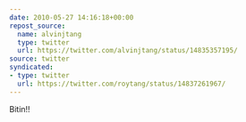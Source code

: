 ```yaml
---
date: 2010-05-27 14:16:18+00:00
repost_source:
  name: alvinjtang
  type: twitter
  url: https://twitter.com/alvinjtang/status/14835357195/
source: twitter
syndicated:
- type: twitter
  url: https://twitter.com/roytang/status/14837261967/
---
```


Bitin!!